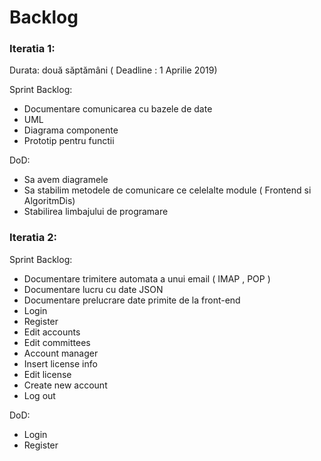 <h1> Backlog </h1>

<h3>Iteratia 1:</h3>

Durata: două săptămâni ( Deadline : 1 Aprilie 2019)

<p>Sprint Backlog:</>
 <ul>
 
  <li>Documentare comunicarea cu bazele de date </li>
  <li>UML </li>
  <li>Diagrama componente </li>
  <li>Prototip pentru functii </li>
  
 </ul>
   
<p>DoD:</p>
 <ul>
  <li>Sa avem diagramele </li>
  <li>Sa stabilim metodele de comunicare ce celelalte module ( Frontend si AlgoritmDis) </li>
  <li>Stabilirea limbajului de programare</li>
 </ul>


<h3>Iteratia 2:</h3>

<p>Sprint Backlog:</p>
 <ul>
  <li>Documentare trimitere automata a unui email ( IMAP , POP ) </li>
  <li>Documentare lucru cu date JSON </li>
  <li>Documentare prelucrare date primite de la front-end</li>
  <li>Login</li>
  <li>Register</li>
  <li>Edit accounts</li>
  <li>Edit committees</li>
  <li>Account manager</li>
  <li>Insert license info</li>
  <li>Edit license</li>
  <li>Create new account</li>
  <li>Log out</li>
 </ul>
 
<p>DoD:</p>
 <ul>
  <li>Login</li>
  <li>Register</li>
 </ul>
